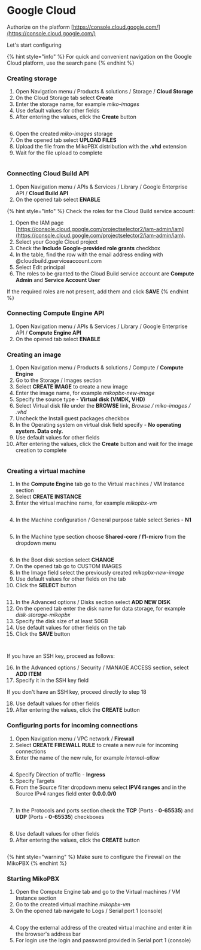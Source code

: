 # Google Cloud

Authorize on the platform [https://console.cloud.google.com/](https://console.cloud.google.com/)

Let's start configuring

{% hint style="info" %}
For quick and convenient navigation on the Google Cloud platform, use the search pane
{% endhint %}

### Creating storage

1. Open Navigation menu / Products & solutions / Storage / **Cloud Storage**
2. On the Cloud Storage tab select **Create**
3. Enter the storage name, for example _miko-images_
4. Use default values for other fields
5. After entering the values, click the **Create** button

<figure><img src="../../.gitbook/assets/MikoPBXGoogleCloudInstallation_1.png" alt=""><figcaption></figcaption></figure>

6. Open the created _miko-images_ storage
7. On the opened tab select **UPLOAD FILES**
8. Upload the file from the MikoPBX distribution with the **.vhd** extension
9. Wait for the file upload to complete

<figure><img src="../../.gitbook/assets/MikoPBXGoogleCloudInstallation_2.png" alt=""><figcaption></figcaption></figure>

### Connecting Cloud Build API

1. Open Navigation menu / APIs & Services / Library / Google Enterprise API / **Cloud Build API**
2. On the opened tab select **ENABLE**

{% hint style="info" %}
Check the roles for the Cloud Build service account:

1. Open the IAM page [https://console.cloud.google.com/projectselector2/iam-admin/iam](https://console.cloud.google.com/projectselector2/iam-admin/iam).
2. Select your Google Cloud project
3. Check the **Include Google-provided role grants** checkbox
4. In the table, find the row with the email address ending with @cloudbuild.gserviceaccount.com
5. Select Edit principal
6. The roles to be granted to the Cloud Build service account are **Compute Admin** and **Service Account User**

If the required roles are not present, add them and click **SAVE**
{% endhint %}

### Connecting Compute Engine API

1. Open Navigation menu / APIs & Services / Library / Google Enterprise API / **Compute Engine API**
2. On the opened tab select **ENABLE**

### Creating an image

1. Open Navigation menu / Products & solutions / Compute / **Compute Engine**
2. Go to the Storage / Images section
3. Select **CREATE IMAGE** to create a new image
4. Enter the image name, for example _mikopbx-new-image_
5. Specify the source type - **Virtual disk (VMDK, VHD)**
6. Select Virtual disk file under the **BROWSE** link, _Browse / miko-images / .vhd_
7. Uncheck the Install guest packages checkbox
8. In the Operating system on virtual disk field specify - **No operating system. Data only.**
9. Use default values for other fields
10. After entering the values, click the **Create** button and wait for the image creation to complete

<figure><img src="../../.gitbook/assets/MikoPBXGoogleCloudInstallation_3.png" alt=""><figcaption></figcaption></figure>

### Creating a virtual machine

1. In the **Compute Engine** tab go to the Virtual machines / VM Instance section
2. Select **CREATE INSTANCE**
3. Enter the virtual machine name, for example _mikopbx-vm_

<figure><img src="../../.gitbook/assets/MikoPBXGoogleCloudInstallation_4.png" alt=""><figcaption></figcaption></figure>

4. In the Machine configuration / General purpose table select Series - **N1**

<figure><img src="../../.gitbook/assets/MikoPBXGoogleCloudInstallation_5.png" alt=""><figcaption></figcaption></figure>

5. In the Machine type section choose **Shared-core / f1-micro** from the dropdown menu

<figure><img src="../../.gitbook/assets/MikoPBXGoogleCloudInstallation_6.png" alt=""><figcaption></figcaption></figure>

6. In the Boot disk section select **CHANGE**
7. On the opened tab go to CUSTOM IMAGES
8. In the Image field select the previously created _mikopbx-new-image_
9. Use default values for other fields on the tab
10. Click the **SELECT** button

<figure><img src="../../.gitbook/assets/MikoPBXGoogleCloudInstallation_7.png" alt=""><figcaption></figcaption></figure>

11. In the Advanced options / Disks section select **ADD NEW DISK**
12. On the opened tab enter the disk name for data storage, for example _disk-storage-mikopbx_
13. Specify the disk size of at least 50GB
14. Use default values for other fields on the tab
15. Click the **SAVE** button

<figure><img src="../../.gitbook/assets/MikoPBXGoogleCloudInstallation_9.png" alt=""><figcaption></figcaption></figure>

<figure><img src="../../.gitbook/assets/MikoPBXGoogleCloudInstallation_10.png" alt=""><figcaption></figcaption></figure>

If you have an SSH key, proceed as follows:

16. In the Advanced options / Security / MANAGE ACCESS section, select **ADD ITEM**
17. Specify it in the SSH key field

If you don't have an SSH key, proceed directly to step 18

18. Use default values for other fields
19. After entering the values, click the **CREATE** button

### Configuring ports for incoming connections

1. Open Navigation menu / VPC network / **Firewall**
2. Select **CREATE FIREWALL RULE** to create a new rule for incoming connections
3. Enter the name of the new rule, for example _internal-allow_

<figure><img src="../../.gitbook/assets/MikoPBXGoogleCloudInstallation_11.png" alt=""><figcaption></figcaption></figure>

4. Specify Direction of traffic - **Ingress**
5. Specify Targets
6. From the Source filter dropdown menu select **IPV4 ranges** and in the Source IPv4 ranges field enter **0.0.0.0/0**

<figure><img src="../../.gitbook/assets/MikoPBXGoogleCloudInstallation_12.png" alt=""><figcaption></figcaption></figure>

7. In the Protocols and ports section check the **TCP** (Ports - **0-65535**) and **UDP** (Ports - **0-65535**) checkboxes

<figure><img src="../../.gitbook/assets/MikoPBXGoogleCloudInstallation_13.png" alt=""><figcaption></figcaption></figure>

8. Use default values for other fields
9. After entering the values, click the **CREATE** button

<figure><img src="../../.gitbook/assets/MikoPBXGoogleCloudInstallation_14.png" alt=""><figcaption></figcaption></figure>

{% hint style="warning" %}
Make sure to configure the Firewall on the MikoPBX
{% endhint %}

### Starting MikoPBX

1. Open the Compute Engine tab and go to the Virtual machines / VM Instance section
2. Go to the created virtual machine _mikopbx-vm_
3. On the opened tab navigate to Logs / Serial port 1 (console)

<figure><img src="../../.gitbook/assets/MikoPBXGoogleCloudInstallation_17.png" alt=""><figcaption></figcaption></figure>

4. Copy the external address of the created virtual machine and enter it in the browser's address bar
5. For login use the login and password provided in Serial port 1 (console)
